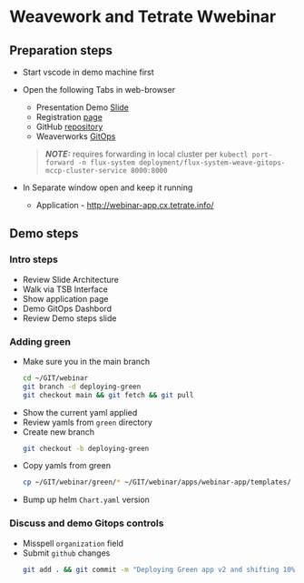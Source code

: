 # Weavework and Tetrate Wwebinar

## Preparation steps

- Start vscode in demo machine first

- Open the following Tabs in web-browser
    - Presentation Demo [Slide](https://docs.google.com/presentation/d/1QWthI3HmddY9vmSBiav6_JnelMizwp9D9v-29uD2xFY/present?slide=id.p#27)
    - Registration [page](https://go.weave.works/webinar-security-and-resiliency-of-cloud-native-applications.html)
    - GitHub [repository](https://github.com/PetrMc/webinar)
    - Weaverworks [GitOps](https://localhost:8000/)
    > **_NOTE:_** requires forwarding in local cluster per `kubectl port-forward -n flux-system deployment/flux-system-weave-gitops-mccp-cluster-service 8000:8000`

- In Separate window open and keep it running
   - Application - http://webinar-app.cx.tetrate.info/

## Demo steps

### Intro steps
- Review Slide Architecture
- Walk via TSB Interface 
- Show application page
- Demo GitOps Dashbord
- Review Demo steps slide

### Adding green
- Make sure you in the main branch
    ```bash
    cd ~/GIT/webinar
    git branch -d deploying-green
    git checkout main && git fetch && git pull
    ```    
- Show the current yaml applied
- Review yamls from `green` directory
- Create new branch
    ```bash
    git checkout -b deploying-green
    ```    
- Copy yamls from green
   ```bash
   cp ~/GIT/webinar/green/* ~/GIT/webinar/apps/webinar-app/templates/
   ```
- Bump up helm `Chart.yaml` version 

### Discuss and demo Gitops controls
- Misspell `organization` field
- Submit `github` changes
   ```bash
   git add . && git commit -m "Deploying Green app v2 and shifting 10% of traffic to Green" && git push --set-upstream origin deploying-green
   ```    


